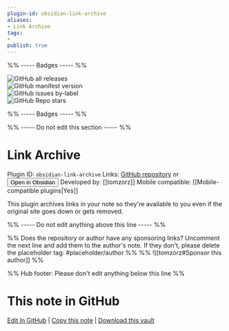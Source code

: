 ```yaml
---
plugin-id: obsidian-link-archive
aliases:
- Link Archive
tags: 
- 
publish: true
---
```


%% ----- Badges ----- %%

![GitHub all releases](https://img.shields.io/github/downloads/tomzorz/obsidian-link-archive/total?color=573E7A&logo=github&style=for-the-badge)   
![GitHub manifest version](https://img.shields.io/github/manifest-json/v/tomzorz/obsidian-link-archive?color=573E7A&logo=github&style=for-the-badge)   
![GitHub issues by-label](https://img.shields.io/github/issues/tomzorz/obsidian-link-archive/help%20wanted?color=573E7A&logo=github&style=for-the-badge)   
![GitHub Repo stars](https://img.shields.io/github/stars/tomzorz/obsidian-link-archive?color=573E7A&logo=github&style=for-the-badge)

%% ----- Badges ----- %%

%% ----- Do not edit this section ----- %%

# Link Archive

Plugin ID: `obsidian-link-archive`
Links: [GitHub repository](https://github.com/tomzorz/obsidian-link-archive) or [<button id=HH>Open in Obsidian</button>](obsidian://goto-plugin?id=obsidian-link-archive)
Developed by: [[tomzorz]]
Mobile compatible: [[Mobile-compatible plugins|Yes]]

This plugin archives links in your note so they're available to you even if the original site goes down or gets removed.

%% ----- Do not edit anything above this line ----- %% 

%% Does the repository or author have any sponsoring links? Uncomment the next line and add them to the author's note. If they don't, please delete the placeholder tag: #placeholder/author %%
%% ![[tomzorz#Sponsor this author]] %%

%% Hub footer: Please don't edit anything below this line %%

# This note in GitHub

<span class="git-footer">[Edit In GitHub](https://github.dev/obsidian-community/obsidian-hub/blob/main/02%20-%20Community%20Expansions/02.05%20All%20Community%20Expansions/Plugins/obsidian-link-archive.md "git-hub-edit-note") | [Copy this note](https://raw.githubusercontent.com/obsidian-community/obsidian-hub/main/02%20-%20Community%20Expansions/02.05%20All%20Community%20Expansions/Plugins/obsidian-link-archive.md "git-hub-copy-note") | [Download this vault](https://github.com/obsidian-community/obsidian-hub/archive/refs/heads/main.zip "git-hub-download-vault") </span>
